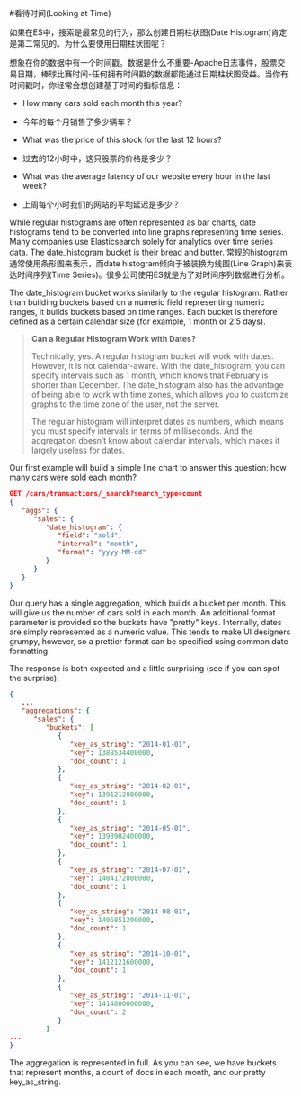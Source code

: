 #看待时间(Looking at Time)

如果在ES中，搜索是最常见的行为，那么创建日期柱状图(Date Histogram)肯定是第二常见的。为什么要使用日期柱状图呢？

想象在你的数据中有一个时间戳。数据是什么不重要-Apache日志事件，股票交易日期，棒球比赛时间-任何拥有时间戳的数据都能通过日期柱状图受益。当你有时间戳时，你经常会想创建基于时间的指标信息：

- How many cars sold each month this year?
- 今年的每个月销售了多少辆车？

- What was the price of this stock for the last 12 hours?
- 过去的12小时中，这只股票的价格是多少？ 

- What was the average latency of our website every hour in the last week?
- 上周每个小时我们的网站的平均延迟是多少？

While regular histograms are often represented as bar charts, date histograms tend to be converted into line graphs representing time series. Many companies use Elasticsearch solely for analytics over time series data. The date_histogram bucket is their bread and butter.
常规的histogram通常使用条形图来表示，而date histogram倾向于被装换为线图(Line Graph)来表达时间序列(Time Series)。很多公司使用ES就是为了对时间序列数据进行分析。

The date_histogram bucket works similarly to the regular histogram. Rather than building buckets based on a numeric field representing numeric ranges, it builds buckets based on time ranges. Each bucket is therefore defined as a certain calendar size (for example, 1 month or 2.5 days).

>**Can a Regular Histogram Work with Dates?**
>
>Technically, yes. A regular histogram bucket will work with dates. However, it is not calendar-aware. With the date_histogram, you can specify intervals such as 1 month, which knows that February is shorter than December. The date_histogram also has the advantage of being able to work with time zones, which allows you to customize graphs to the time zone of the user, not the server.
>
>The regular histogram will interpret dates as numbers, which means you must specify intervals in terms of milliseconds. And the aggregation doesn’t know about calendar intervals, which makes it largely useless for dates.

Our first example will build a simple line chart to answer this question: how many cars were sold each month?

```json
GET /cars/transactions/_search?search_type=count
{
   "aggs": {
      "sales": {
         "date_histogram": {
            "field": "sold",
            "interval": "month", 
            "format": "yyyy-MM-dd" 
         }
      }
   }
}
```

Our query has a single aggregation, which builds a bucket per month. This will give us the number of cars sold in each month. An additional format parameter is provided so the buckets have "pretty" keys. Internally, dates are simply represented as a numeric value. This tends to make UI designers grumpy, however, so a prettier format can be specified using common date formatting.

The response is both expected and a little surprising (see if you can spot the surprise):

```json
{
   ...
   "aggregations": {
      "sales": {
         "buckets": [
            {
               "key_as_string": "2014-01-01",
               "key": 1388534400000,
               "doc_count": 1
            },
            {
               "key_as_string": "2014-02-01",
               "key": 1391212800000,
               "doc_count": 1
            },
            {
               "key_as_string": "2014-05-01",
               "key": 1398902400000,
               "doc_count": 1
            },
            {
               "key_as_string": "2014-07-01",
               "key": 1404172800000,
               "doc_count": 1
            },
            {
               "key_as_string": "2014-08-01",
               "key": 1406851200000,
               "doc_count": 1
            },
            {
               "key_as_string": "2014-10-01",
               "key": 1412121600000,
               "doc_count": 1
            },
            {
               "key_as_string": "2014-11-01",
               "key": 1414800000000,
               "doc_count": 2
            }
         ]
...
}
```

The aggregation is represented in full. As you can see, we have buckets that represent months, a count of docs in each month, and our pretty key_as_string.